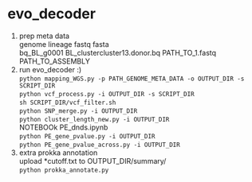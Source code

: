 # evo_decoder
1) prep meta data\
genome  lineage fastq   fasta\
bq_BL_g0001     BL_clustercluster13.donor.bq    PATH_TO_1.fastq    PATH_TO_ASSEMBLY
2) run evo_decoder :)\
`python mapping_WGS.py -p PATH_GENOME_META_DATA -o OUTPUT_DIR -s SCRIPT_DIR`\
`python vcf_process.py -i OUTPUT_DIR -s SCRIPT_DIR`\
`sh SCRIPT_DIR/vcf_filter.sh`\
`python SNP_merge.py -i OUTPUT_DIR`\
`python cluster_length_new.py -i OUTPUT_DIR`\
NOTEBOOk PE_dnds.ipynb\
`python PE_gene_pvalue.py -i OUTPUT_DIR`\
`python PE_gene_pvalue_across.py -i OUTPUT_DIR`
3) extra prokka annotation\
upload *cutoff.txt to OUTPUT_DIR/summary/\
`python prokka_annotate.py`
 

